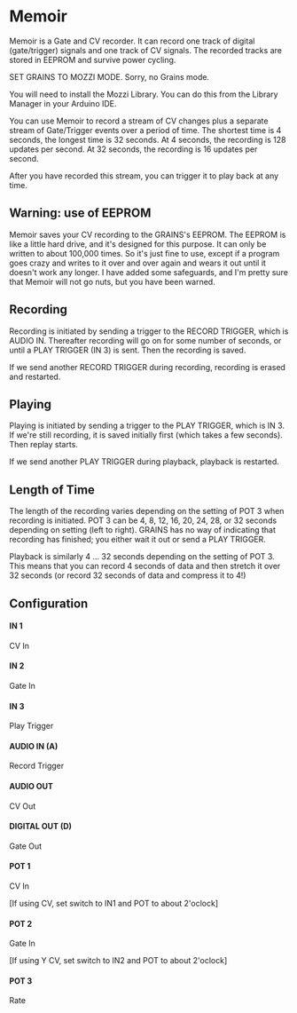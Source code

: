 # Memoir


Memoir is a Gate and CV recorder.  It can record one track of digital (gate/trigger) signals and one track of CV signals.  The recorded tracks are stored in EEPROM and survive power cycling.

SET GRAINS TO MOZZI MODE.  Sorry, no Grains mode.

You will need to install the Mozzi Library.  You can do this from the Library Manager in your Arduino IDE.

You can use Memoir to record a stream of CV changes plus a separate stream of Gate/Trigger events over a period of time.  The shortest time is 4 seconds, the longest time is 32 seconds.  At 4 seconds, the recording is 128 updates per second.  At 32 seconds, the recording is 16 updates per second.

After you have recorded this stream, you can trigger it to play back at any time.

## Warning: use of EEPROM

Memoir saves your CV recording to the GRAINS's EEPROM.  The EEPROM is like a little hard drive, and it's designed for this purpose.  It can only be written to about 100,000 times.  So it's just fine to use, except if a program goes crazy and writes to it over and over again and wears it out until it doesn't work any longer.  I have added some safeguards, and I'm pretty sure that Memoir will not go nuts, but you have been warned. 

## Recording 

Recording is initiated by sending a trigger to the RECORD TRIGGER, which is AUDIO IN.  Thereafter recording will go on for some number of seconds, or until a PLAY TRIGGER (IN 3) is sent.  Then the recording is saved.

If we send another RECORD TRIGGER during recording, recording is erased and restarted.

## Playing 

Playing is initiated by sending a trigger to the PLAY TRIGGER, which is IN 3.   If we're still recording, it is saved initially first (which takes a few seconds).  Then replay starts.

If we send another PLAY TRIGGER during playback, playback is restarted.

## Length of Time 

The length of the recording varies depending on the setting of POT 3 when recording is initiated. POT 3 can be 4, 8, 12, 16, 20, 24, 28, or 32 seconds depending on setting (left to right).  GRAINS has no way of indicating that recording has finished; you either wait it out or send a PLAY TRIGGER.

Playback is similarly 4 ... 32 seconds depending on the setting of POT 3.  This means that you can record 4 seconds of data and then stretch it over 32 seconds (or record 32 seconds of data and compress it to 4!)


## Configuration

#### IN 1
CV In
#### IN 2
Gate In
#### IN 3
Play Trigger
#### AUDIO IN (A)
Record Trigger
#### AUDIO OUT
CV Out
#### DIGITAL OUT (D) 
Gate Out
#### POT 1
CV In

[If using CV, set switch to IN1 and POT to about 2'oclock]
#### POT 2
Gate In

[If using Y CV, set switch to IN2 and POT to about 2'oclock]
#### POT 3
Rate
